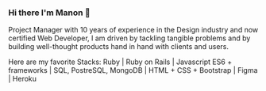 ### Hi there I'm Manon 👋

Project Manager with 10 years of experience in the Design industry and now certified Web Developer, I am driven by tackling tangible problems and by building well-thought products hand in hand with clients and users.

Here are my favorite Stacks:
Ruby | Ruby on Rails | Javascript ES6 + frameworks | SQL, PostreSQL, MongoDB | HTML + CSS + Bootstrap | Figma | Heroku

